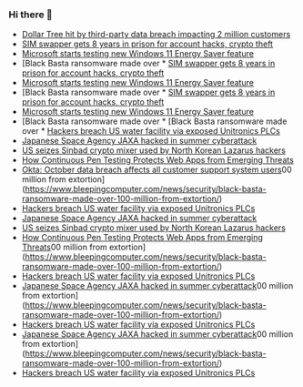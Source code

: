### Hi there 👋

<!--START_SECTION:feed-->
* [Dollar Tree hit by third-party data breach impacting 2 million customers](https://www.bleepingcomputer.com/news/security/dollar-tree-hit-by-third-party-data-breach-impacting-2-million-customers/)
* [SIM swapper gets 8 years in prison for account hacks, crypto theft](https://www.bleepingcomputer.com/news/security/sim-swapper-gets-8-years-in-prison-for-account-hacks-crypto-theft/)
* [Microsoft starts testing new Windows 11 Energy Saver feature](https://www.bleepingcomputer.com/news/microsoft/microsoft-starts-testing-new-windows-11-energy-saver-feature/)
* [Black Basta ransomware made over * [SIM swapper gets 8 years in prison for account hacks, crypto theft](https://www.bleepingcomputer.com/news/security/sim-swapper-gets-8-years-in-prison-for-account-hacks-crypto-theft/)
* [Microsoft starts testing new Windows 11 Energy Saver feature](https://www.bleepingcomputer.com/news/microsoft/microsoft-starts-testing-new-windows-11-energy-saver-feature/)
* [Black Basta ransomware made over * [SIM swapper gets 8 years in prison for account hacks, crypto theft](https://www.bleepingcomputer.com/news/security/sim-swapper-gets-8-years-in-prison-for-account-hacks-crypto-theft/)
* [Microsoft starts testing new Windows 11 Energy Saver feature](https://www.bleepingcomputer.com/news/microsoft/microsoft-starts-testing-new-windows-11-energy-saver-feature/)
* [Black Basta ransomware made over * [Black Basta ransomware made over * [Hackers breach US water facility via exposed Unitronics PLCs](https://www.bleepingcomputer.com/news/security/hackers-breach-us-water-facility-via-exposed-unitronics-plcs/)
* [Japanese Space Agency JAXA hacked in summer cyberattack](https://www.bleepingcomputer.com/news/security/japanese-space-agency-jaxa-hacked-in-summer-cyberattack/)
* [US seizes Sinbad crypto mixer used by North Korean Lazarus hackers](https://www.bleepingcomputer.com/news/security/us-seizes-sinbad-crypto-mixer-used-by-north-korean-lazarus-hackers/)
* [How Continuous Pen Testing Protects Web Apps from Emerging Threats](https://www.bleepingcomputer.com/news/security/how-continuous-pen-testing-protects-web-apps-from-emerging-threats/)
* [Okta: October data breach affects all customer support system users](https://www.bleepingcomputer.com/news/security/okta-october-data-breach-affects-all-customer-support-system-users/)00 million from extortion](https://www.bleepingcomputer.com/news/security/black-basta-ransomware-made-over-100-million-from-extortion/)
* [Hackers breach US water facility via exposed Unitronics PLCs](https://www.bleepingcomputer.com/news/security/hackers-breach-us-water-facility-via-exposed-unitronics-plcs/)
* [Japanese Space Agency JAXA hacked in summer cyberattack](https://www.bleepingcomputer.com/news/security/japanese-space-agency-jaxa-hacked-in-summer-cyberattack/)
* [US seizes Sinbad crypto mixer used by North Korean Lazarus hackers](https://www.bleepingcomputer.com/news/security/us-seizes-sinbad-crypto-mixer-used-by-north-korean-lazarus-hackers/)
* [How Continuous Pen Testing Protects Web Apps from Emerging Threats](https://www.bleepingcomputer.com/news/security/how-continuous-pen-testing-protects-web-apps-from-emerging-threats/)00 million from extortion](https://www.bleepingcomputer.com/news/security/black-basta-ransomware-made-over-100-million-from-extortion/)
* [Hackers breach US water facility via exposed Unitronics PLCs](https://www.bleepingcomputer.com/news/security/hackers-breach-us-water-facility-via-exposed-unitronics-plcs/)
* [Japanese Space Agency JAXA hacked in summer cyberattack](https://www.bleepingcomputer.com/news/security/japanese-space-agency-jaxa-hacked-in-summer-cyberattack/)00 million from extortion](https://www.bleepingcomputer.com/news/security/black-basta-ransomware-made-over-100-million-from-extortion/)
* [Hackers breach US water facility via exposed Unitronics PLCs](https://www.bleepingcomputer.com/news/security/hackers-breach-us-water-facility-via-exposed-unitronics-plcs/)
* [Japanese Space Agency JAXA hacked in summer cyberattack](https://www.bleepingcomputer.com/news/security/japanese-space-agency-jaxa-hacked-in-summer-cyberattack/)00 million from extortion](https://www.bleepingcomputer.com/news/security/black-basta-ransomware-made-over-100-million-from-extortion/)
* [Hackers breach US water facility via exposed Unitronics PLCs](https://www.bleepingcomputer.com/news/security/hackers-breach-us-water-facility-via-exposed-unitronics-plcs/)
<!--END_SECTION:feed-->

<!--
**frankenk/frankenk** is a ✨ _special_ ✨ repository because its `README.md` (this file) appears on your GitHub profile.

Here are some ideas to get you started:

- 🔭 I’m currently working on ...
- 🌱 I’m currently learning ...
- 👯 I’m looking to collaborate on ...
- 🤔 I’m looking for help with ...
- 💬 Ask me about ...
- 📫 How to reach me: ...
- 😄 Pronouns: ...
- ⚡ Fun fact: ...
-->



